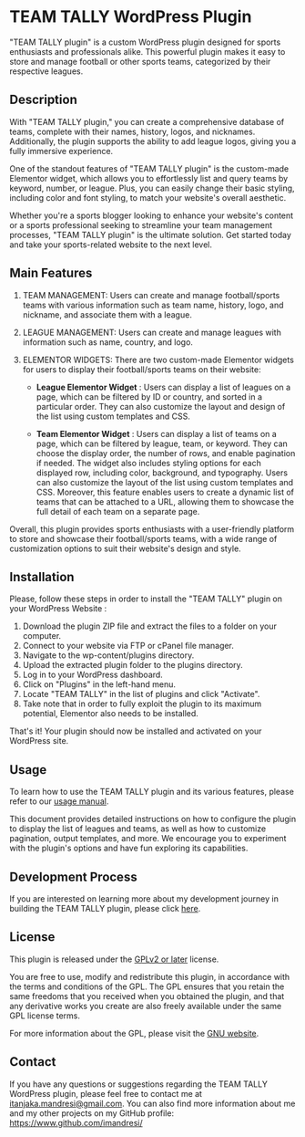 # TEAM TALLY WordPress Plugin
"TEAM TALLY plugin" is a custom WordPress plugin designed for sports enthusiasts and professionals alike. This powerful plugin makes it easy to store and manage football or other sports teams, categorized by their respective leagues.

## Description
With "TEAM TALLY plugin," you can create a comprehensive database of teams, complete with their names, history, logos, and nicknames. Additionally, the plugin supports the ability to add league logos, giving you a fully immersive experience.

One of the standout features of "TEAM TALLY plugin" is the custom-made Elementor widget, which allows you to effortlessly list and query teams by keyword, number, or league. Plus, you can easily change their basic styling, including color and font styling, to match your website's overall aesthetic.

Whether you're a sports blogger looking to enhance your website's content or a sports professional seeking to streamline your team management processes, "TEAM TALLY plugin" is the ultimate solution. Get started today and take your sports-related website to the next level.

## Main Features
1. TEAM MANAGEMENT: Users can create and manage football/sports teams with various information such as team name, history, logo, and nickname, and associate them with a league.

2. LEAGUE MANAGEMENT: Users can create and manage leagues with information such as name, country, and logo.

3. ELEMENTOR WIDGETS: There are two custom-made Elementor widgets for users to display their football/sports teams on their website:

   - **League Elementor Widget** : Users can display a list of leagues on a page, which can be filtered by ID or country, and sorted in a particular order. They can also customize the layout and design of the list using custom templates and CSS.

   - **Team Elementor Widget** : Users can display a list of teams on a page, which can be filtered by league, team, or keyword. They can choose the display order, the number of rows, and enable pagination if needed. The widget also includes styling options for each displayed row, including color, background, and typography. Users can also customize the layout of the list using custom templates and CSS. Moreover, this feature enables users to create a dynamic list of teams that can be attached to a URL, allowing them to showcase the full detail of each team on a separate page.

Overall, this plugin provides sports enthusiasts with a user-friendly platform to store and showcase their football/sports teams, with a wide range of customization options to suit their website's design and style.

## Installation
Please, follow these steps in order to install the "TEAM TALLY" plugin on your WordPress Website :

1. Download the plugin ZIP file and extract the files to a folder on your computer.
2. Connect to your website via FTP or cPanel file manager.
3. Navigate to the wp-content/plugins directory.
4. Upload the extracted plugin folder to the plugins directory.
5. Log in to your WordPress dashboard.
6. Click on "Plugins" in the left-hand menu.
7. Locate "TEAM TALLY" in the list of plugins and click "Activate".
8. Take note that in order to fully exploit the plugin to its maximum potential, Elementor also needs to be installed.

That's it! Your plugin should now be installed and activated on your WordPress site. 

## Usage
To learn how to use the TEAM TALLY plugin and its various features, please refer to our [usage manual](_docs/user_manual.md). 

This document provides detailed instructions on how to configure the plugin to display the list of leagues and teams, as well as how to customize pagination, output templates, and more. We encourage you to experiment with the plugin's options and have fun exploring its capabilities.

## Development Process
If you are interested on learning more about my development journey in building the TEAM TALLY plugin, please click [here](_docs/development.md).

## License

This plugin is released under the [GPLv2 or later](https://www.gnu.org/licenses/gpl-2.0.html) license.

You are free to use, modify and redistribute this plugin, in accordance with the terms and conditions of the GPL. The GPL ensures that you retain the same freedoms that you received when you obtained the plugin, and that any derivative works you create are also freely available under the same GPL license terms.

For more information about the GPL, please visit the [GNU website](https://www.gnu.org/licenses/gpl-2.0.html).

## Contact
If you have any questions or suggestions regarding the TEAM TALLY WordPress plugin, please feel free to contact me at <itanjaka.mandresi@gmail.com>. You can also find more information about me and my other projects on my GitHub profile: https://www.github.com/imandresi/



